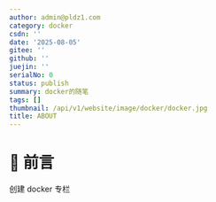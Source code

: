 ```yaml
---
author: admin@pldz1.com
category: docker
csdn: ''
date: '2025-08-05'
gitee: ''
github: ''
juejin: ''
serialNo: 0
status: publish
summary: docker的随笔
tags: []
thumbnail: /api/v1/website/image/docker/docker.jpg
title: ABOUT
---
```


# 🎉 前言

创建 docker 专栏